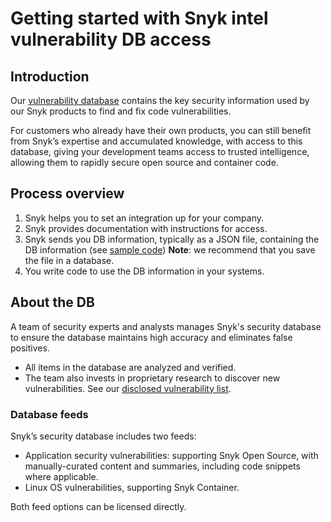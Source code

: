 # Getting started with Snyk intel vulnerability DB access

## Introduction

Our [vulnerability database](https://snyk.io/product/vulnerability-database/) contains the key security information used by our Snyk products to find and fix code vulnerabilities.

For customers who already have their own products, you can still benefit from Snyk’s expertise and accumulated knowledge, with access to this database, giving your development teams access to trusted intelligence, allowing them to rapidly secure open source and container code.

## Process overview

1. Snyk helps you to set an integration up for your company.
2. Snyk provides documentation with instructions for access.
3. Snyk sends you DB information, typically as a JSON file, containing the DB information \(see [sample code](https://snyk.io/partners/api/v4/vulndb/sample.json)\)  **Note**: we recommend that you save the file in a database.
4. You write code to use the DB information in your systems.

## About the DB

A team of security experts and analysts manages Snyk's security database to ensure the database maintains high accuracy and eliminates false positives.

* All items in the database are analyzed and verified.
* The team also invests in proprietary research to discover new vulnerabilities. See our [disclosed vulnerability list](https://app.snyk.io/disclosed-vulnerabilities).  

### Database feeds

Snyk’s security database includes two feeds:

* Application security vulnerabilities: supporting Snyk Open Source, with manually-curated content and summaries, including code snippets where applicable.
* Linux OS vulnerabilities, supporting Snyk Container.

Both feed options can be licensed directly.

